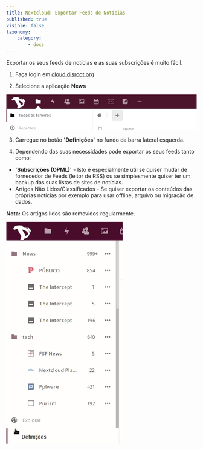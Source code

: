 ```yaml
---
title: Nextcloud: Exportar Feeds de Notícias
published: true
visible: false
taxonomy:
    category:
        - docs
---
```


Exportar os seus feeds de notícias e as suas subscrições é muito fácil.

1. Faça login em [cloud.disroot.org](https://cloud.disroot.org)

2. Selecione a aplicação **News**


![](pt/select_app.gif)

3. Carregue no botão **'Definições'** no fundo da barra lateral esquerda.

5. Dependendo das suas necessidades pode exportar os seus feeds tanto como:
  - **'Subscrições (OPML)'** - Isto é especialmente útil se quiser mudar de fornecedor de Feeds (leitor de RSS) ou se simplesmente quiser ter um backup das suas listas de sites de notícias.
  - Artigos Não Lidos/Classificados - Se quiser exportar os conteúdos das próprias notícias por exemplo para usar offline, arquivo ou migração de dados.

  **Nota:** Os artigos lidos são removidos regularmente.


![](pt/export.gif)
